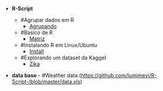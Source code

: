 
-   **R-Script**
     
      - #Agrupar dados em R
        * [Agrupando](https://github.com/lumimevi/R-Script-/blob/master/Agrupar%20dados%20no%20R.R)
      - #Basico de R
        * [Matriz](https://github.com/lumimevi/R-Script-/blob/master/Matrizes)
      - #Instalando R em Linux/Ubuntu
        * [Install](https://github.com/lumimevi/R-Script-/blob/master/R_EN_UBUNTU)
       - #Explorando um dataset da Kaggel
          * [Zika](https://github.com/lumimevi/R-Script-/blob/master/Script_Zika_Milagros.R)
        
-   **data base**
        - #Weather data 
            (https://github.com/lumimevi/R-Script-/blob/master/data.xls)
       
